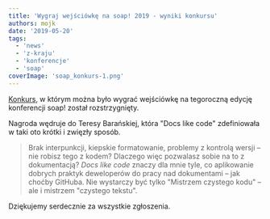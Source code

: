 ```yaml
---
title: 'Wygraj wejściówkę na soap! 2019 - wyniki konkursu'
authors: mojk
date: '2019-05-20'
tags:
  - 'news'
  - 'z-kraju'
  - 'konferencje'
  - 'soap'
coverImage: 'soap_konkurs-1.png'
---
```


[Konkurs](http://techwriter.pl/konkurs-wygraj-wejsciowke-na-soap-2019/), w
którym można było wygrać wejściówkę na tegoroczną edycję konferencji soap!
został rozstrzygnięty.

<!--truncate-->

Nagroda wędruje do Teresy Barańskiej, która "Docs like code" zdefiniowała w taki
oto krótki i zwięzły sposób.

> Brak interpunkcji, kiepskie formatowanie, problemy z kontrolą wersji – nie
> robisz tego z kodem? Dlaczego więc pozwalasz sobie na to z dokumentacją? *Docs
> like code* znaczy dla mnie tyle, co aplikowanie dobrych praktyk deweloperów do
> pracy nad dokumentami – jak choćby GitHuba. Nie wystarczy być tylko "Mistrzem
> czystego kodu" – ale i mistrzem "czystego tekstu".

Dziękujemy serdecznie za wszystkie zgłoszenia.
